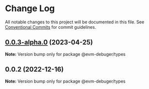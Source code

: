 # Change Log

All notable changes to this project will be documented in this file.
See [Conventional Commits](https://conventionalcommits.org) for commit guidelines.

## [0.0.3-alpha.0](https://github.com/rumblefishdev/evm-debuger/compare/@evm-debuger/types@0.0.2...@evm-debuger/types@0.0.3-alpha.0) (2023-04-25)

**Note:** Version bump only for package @evm-debuger/types

## 0.0.2 (2022-12-16)

**Note:** Version bump only for package @evm-debuger/types
